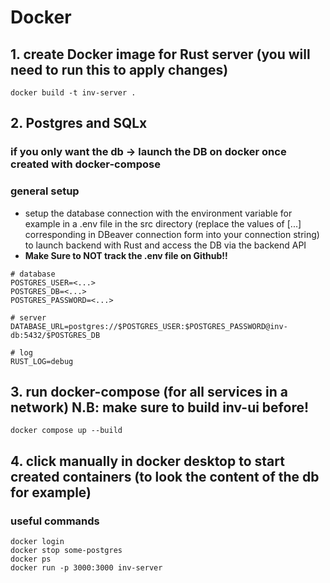 # Docker
## 1. create Docker image for Rust server (you will need to run this to apply changes)
```
docker build -t inv-server .
```
## 2. Postgres and SQLx
### if you only want the db -> launch the DB on docker once created with docker-compose

### general setup
- setup the database connection with the environment variable for example in a .env file in the src directory (replace the values of [...] corresponding in DBeaver connection form into your connection string) to launch backend with Rust and access the DB via the backend API
- **Make Sure to NOT track the .env file on Github!!**
```
# database
POSTGRES_USER=<...>
POSTGRES_DB=<...>
POSTGRES_PASSWORD=<...>

# server
DATABASE_URL=postgres://$POSTGRES_USER:$POSTGRES_PASSWORD@inv-db:5432/$POSTGRES_DB

# log
RUST_LOG=debug
```
## 3. run docker-compose (for all services in a network) N.B: make sure to build inv-ui before!
```
docker compose up --build
```
## 4. click manually in docker desktop to start created containers (to look the content of the db for example)

### useful commands
```
docker login
docker stop some-postgres
docker ps
docker run -p 3000:3000 inv-server
```
